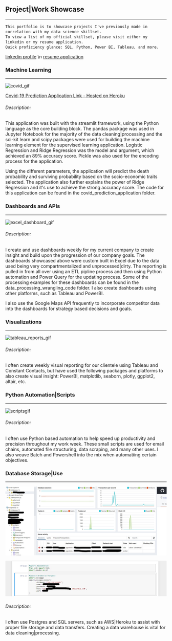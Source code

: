 ## Project|Work Showcase
---
```
This portfolio is to showcase projects I've previously made in correlation with my data science skillset.
To view a list of my official skillset, please visit either my linkedin or my resume application.
Quick proficiency glance: SQL, Python, Power BI, Tableau, and more.
```
[linkedin profile](https://www.linkedin.com/in/derek-westjohn-82154662)
\n
[resume application](https://derekresumeappproject.herokuapp.com/)




### Machine Learning
---
![covid_gif](https://github.com/dwest85/project_showcase/blob/main/markdown_gifs/covid19_gif.gif)

[Covid-19 Prediction Application Link - Hosted on Heroku](https://covidappproject.herokuapp.com/)

###### Description:
This application was built with the streamlit framework, using the Python language as the core building block. The pandas package was used in Jupyter Notebook for the majority of the data cleaning|processing and the sci-kit learn and scipy packages were used for building the machine learning element for the supervised learning application. Logistic Regression and Ridge Regression was the model and argument, which achieved an 89% accuracy score. Pickle was also used for the encoding process for the application.

Using the different parameters, the application will predict the death probability and surviving probability based on the socio-economic traits selected. The application also further explains the power of Ridge Regression and it's use to achieve the strong accuracy score. The code for this application can be found in the covid_prediction_application folder.



### Dashboards and APIs
---
![excel_dashboard_gif](https://github.com/dwest85/project_showcase/blob/main/markdown_gifs/dashboard_gif.gif)

###### Description:
I create and use dashboards weekly for my current company to create insight and build upon the progression of our company goals. The dashboards showcased above were custom built in Excel due to the data used being very compartmentalized and unprocessed|dirty. The reporting is pulled in from all over using an ETL pipline process and then using Python automation and Power Query for the updating process. Some of the processing examples for these dashboards can be found in the data_processing_wrangling_code folder. I also create dashboards using other platforms, such as Tableau and PowerBI.

I also use the Google Maps API frequently to incorporate competitor data into the dashboards for strategy based decisions and goals.



### Visualizations
---
![tableau_reports_gif](https://github.com/dwest85/project_showcase/blob/main/markdown_gifs/visuals_gif.gif)

###### Description:
I often create weekly visual reporting for our clientele using Tableau and Constant Contacts, but have used the following packages and platforms to also create visual insight: PowerBI, matplotlib, seaborn, plotly, ggplot2, altair, etc.



### Python Automation|Scripts
---
![scriptsgif](https://github.com/dwest85/project_showcase/blob/main/markdown_gifs/automation_gif.gif)

###### Description:
I often use Python based automation to help speed up productivity and precision throughout my work week. These small scripts are used for email chains, automated file structuring, data scraping, and many other uses. I also weave Batch and Powershell into the mix when automatiing certain objectives. 



### Database Storage|Use
---
![databaseimg1](https://github.com/dwest85/project_showcase/blob/main/markdown_images/databaseimg1.jpg)

![databaseimg2](https://github.com/dwest85/project_showcase/blob/main/markdown_images/databaseimg2.jpg)

###### Description:
I often use Postgres and SQL servers, such as AWS|Heroku to assist with proper file storage and data transfers. Creating a data warehouse is vital for data cleaning|processing.



